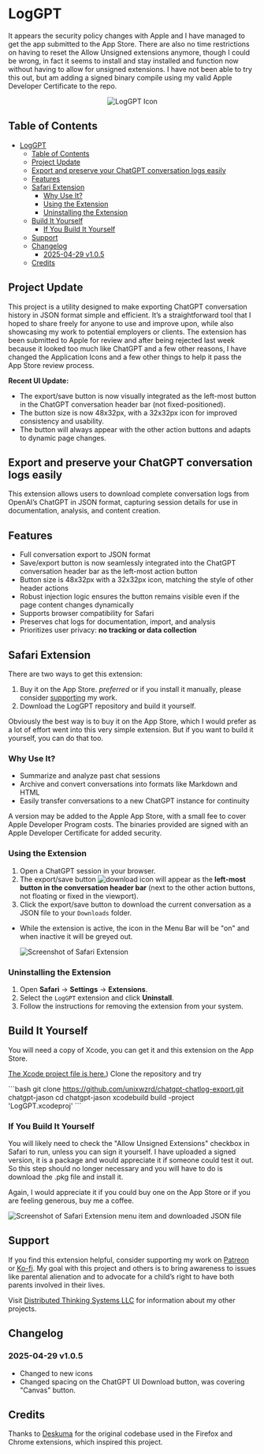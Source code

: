 # LogGPT

It appears the security policy changes with Apple and I have managed to get the app submitted to the App Store. There are also no time restrictions on having to reset the Allow Unsigned extensions anymore, though I could be wrong, in fact it seems to install and stay installed and function now without having to allow for unsigned extensions. I have not been able to try this out, but am adding a signed binary compile using my valid Apple Developer Certificate to the repo.

<p align="center">
  <img src="./LogGPT/LogGPT%20Extension/icons/Icon-512.png" alt="LogGPT Icon" />
</p>

## Table of Contents

- [LogGPT](#loggpt)
  - [Table of Contents](#table-of-contents)
  - [Project Update](#project-update)
  - [Export and preserve your ChatGPT conversation logs easily](#export-and-preserve-your-chatgpt-conversation-logs-easily)
  - [Features](#features)
  - [Safari Extension](#safari-extension)
    - [Why Use It?](#why-use-it)
    - [Using the Extension](#using-the-extension)
    - [Uninstalling the Extension](#uninstalling-the-extension)
  - [Build It Yourself](#build-it-yourself)
    - [If You Build It Yourself](#if-you-build-it-yourself)
  - [Support](#support)
  - [Changelog](#changelog)
    - [2025-04-29 v1.0.5](#2025-04-29-v105)
  - [Credits](#credits)
  
## Project Update

This project is a utility designed to make exporting ChatGPT conversation history in JSON format simple and efficient. It’s a straightforward tool that I hoped to share freely for anyone to use and improve upon, while also showcasing my work to potential employers or clients. The extension has been submitted to Apple for review and after being rejected last week because it looked too much like ChatGPT and a few other reasons, I have changed the Application Icons and a few other things to help it pass the App Store review process.

**Recent UI Update:**

- The export/save button is now visually integrated as the left-most button in the ChatGPT conversation header bar (not fixed-positioned).
- The button size is now 48x32px, with a 32x32px icon for improved consistency and usability.
- The button will always appear with the other action buttons and adapts to dynamic page changes.

## Export and preserve your ChatGPT conversation logs easily

This extension allows users to download complete conversation logs from OpenAI’s ChatGPT in JSON format, capturing session details for use in documentation, analysis, and content creation.

## Features

- Full conversation export to JSON format
- Save/export button is now seamlessly integrated into the ChatGPT conversation header bar as the left-most action button
- Button size is 48x32px with a 32x32px icon, matching the style of other header actions
- Robust injection logic ensures the button remains visible even if the page content changes dynamically
- Supports browser compatibility for Safari
- Preserves chat logs for documentation, import, and analysis
- Prioritizes user privacy: **no tracking or data collection**

## Safari Extension

There are two ways to get this extension:

1. Buy it on the App Store. *preferred* or if you install it manually, please consider [supporting](#support) my work.
1. Download the LogGPT repository and build it yourself.

Obviously the best way is to buy it on the App Store, which I would prefer as a lot of effort went into this very simple extension. But if you want to build it yourself, you can do that too.

### Why Use It?

- Summarize and analyze past chat sessions
- Archive and convert conversations into formats like Markdown and HTML
- Easily transfer conversations to a new ChatGPT instance for continuity

A version may be added to the Apple App Store, with a small fee to cover Apple Developer Program costs. The binaries provided are signed with an Apple Developer Certificate for added security.

### Using the Extension

1. Open a ChatGPT session in your browser.
2. The export/save button ![download icon](./icons/download-icon.svg) will appear as the **left-most button in the conversation header bar** (next to the other action buttons, not floating or fixed in the viewport).
3. Click the export/save button to download the current conversation as a JSON file to your `Downloads` folder.

- While the extension is active, the icon in the Menu Bar will be "on" and when inactive it will be greyed out.

  ![Screenshot of Safari Extension](./graphics/Screenshot%202025-03-17%20at%2008.00.57.png)

### Uninstalling the Extension

1. Open **Safari** -> **Settings** -> **Extensions**.
2. Select the `LogGPT` extension and click **Uninstall**.
3. Follow the instructions for removing the extension from your system.

## Build It Yourself

You will need a copy of Xcode, you can get it and this extension on the App Store.

[The Xcode project file is here.](https://github.com/unixwzrd/chatgpt-chatlog-export/tree/main/LogGPT)) Clone the repository and try

  \`\`\`bash
  git clone https://github.com/unixwzrd/chatgpt-chatlog-export.git chatgpt-jason
  cd chatgpt-jason
  xcodebuild build -project 'LogGPT.xcodeproj'
  \`\`\`

### If You Build It Yourself

You will likely need to check the "Allow Unsigned Extensions" checkbox in Safari to run, unless you can sign it yourself.  I have uploaded a signed version, it is a package and would appreciate it if someone could test it out. So this step should no longer necessary and you will have to do is download the .pkg file and install it.

Again, I would appreciate it if you could buy one on the App Store or if you are feeling generous, buy me a coffee.

  ![Screenshot of Safari Extension menu item and downloaded JSON file](graphics/Screenshot%202024-11-06%20at%2012.46.30.png)

## Support

If you find this extension helpful, consider supporting my work on [Patreon](https://patreon.com/unixwzrd) or [Ko-fi](https://ko-fi.com/unixwzrd). My goal with this project and others is to bring awareness to issues like parental alienation and to advocate for a child’s right to have both parents involved in their lives.

Visit [Distributed Thinking Systems LLC](https://unixwzrd.ai/) for information about my other projects.

## Changelog

### 2025-04-29 v1.0.5

- Changed to new icons
- Changed spacing on the ChatGPT UI Download button, was covering "Canvas" button.

## Credits

Thanks to [Deskuma](https://github.com/Deskuma) for the original codebase used in the Firefox and Chrome extensions, which inspired this project.
